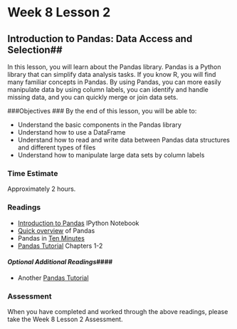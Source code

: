# Week 8 Lesson 2 #
## Introduction to Pandas: Data Access and Selection##

In this lesson, you will learn about the Pandas library. Pandas is a
Python library that can simplify data analysis tasks. If you know R, you
will find many familiar concepts in Pandas. By using Pandas, you can
more easily manipulate data by using column labels, you can identify and
handle missing data, and you can quickly merge or join data sets.

###Objectives ###
By the end of this lesson, you will be able to:

- Understand the basic components in the Pandas library
- Understand how to use a DataFrame
- Understand how to read and write data between Pandas data structures and different types of files
- Understand how to manipulate large data sets by column labels

### Time Estimate ###

Approximately 2 hours.

### Readings ####

- [Introduction to Pandas](notebook/intro2pandas.ipynb) IPython Notebook
- [Quick overview](http://pandas.pydata.org/pandas-docs/stable/overview.html) of Pandas
- Pandas in [Ten Minutes](http://pandas.pydata.org/pandas-docs/stable/10min.html)
- [Pandas Tutorial](https://github.com/jvns/pandas-cookbook) Chapters 1-2

#### *Optional Additional Readings*####

- Another [Pandas Tutorial](http://www.gregreda.com/2013/10/26/intro-to-pandas-data-structures/)

### Assessment ###

When you have completed and worked through the above readings, please take the Week 8 Lesson 2 Assessment.
